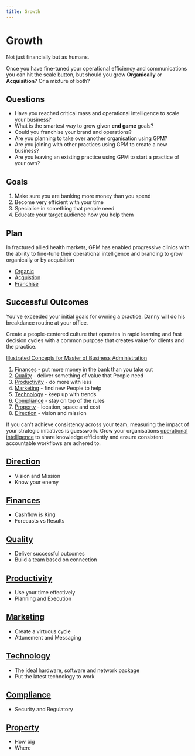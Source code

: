 ```yaml
---
title: Growth
---
```


# Growth

Not just financially but as humans.

Once you have fine-tuned your operational efficiency and communications you can hit the scale button, but should you grow **Organically** or **Acquisition**? Or a mixture of both?

## Questions

- Have you reached critical mass and operational intelligence to scale your business?
- What is the smartest way to grow given **end game** goals?
- Could you franchise your brand and operations?
- Are you planning to take over another organisation using GPM?
- Are you joining with other practices using GPM to create a new business?
- Are you leaving an existing practice using GPM to start a practice of your own?

## Goals

1. Make sure you are banking more money than you spend
2. Become very efficient with your time
3. Specialise in something that people need
4. Educate your target audience how you help them

## Plan

In fractured allied health markets, GPM has enabled progressive clinics with the ability to fine-tune their operational intelligence and branding to grow organically or by acquisition

- [Organic](./organic/)
- [Acquistion](./acquistion/)
- [Franchise](./franchise/)

## Successful Outcomes

You've exceeded your initial goals for owning a practice. Danny will do his breakdance routine at your office.

Create a people-centered culture that operates in rapid learning and fast decision cycles with a common purpose that creates value for clients and the practice.

[Illustrated Concepts for Master of Business Administration](https://mba-mondays-illustrated.com/)

1. [Finances](./finances/) - put more money in the bank than you take out
2. [Quality](./quality/) - deliver something of value that People need
3. [Productivity](./productivity/) - do more with less
4. [Marketing](./marketing/) - find new People to help
5. [Technology](./technology/) - keep up with trends
6. [Compliance](./compliance/) - stay on top of the rules
7. [Property](./property/) - location, space and cost
8. [Direction](./direction/) - vision and mission

If you can't achieve consistency across your team, measuring the impact of your strategic initiatives is guesswork. Grow your organisations [operational intelligence](../../features/workflows/staff-management/how-to-create-operations-checklists/) to share knowledge efficiently and ensure consistent accountable workflows are adhered to.

## [Direction](./direction/)

- Vision and Mission
- Know your enemy

## [Finances](./finances/)

- Cashflow is King
- Forecasts vs Results

## [Quality](./quality/)

- Deliver successful outcomes
- Build a team based on connection

## [Productivity](./productivity/)

- Use your time effectively
- Planning and Execution

## [Marketing](./marketing/)

- Create a virtuous cycle
- Attunement and Messaging

## [Technology](./technology/)

- The ideal hardware, software and network package
- Put the latest technology to work

## [Compliance](./compliance/)

- Security and Regulatory

## [Property](./property/)

- How big
- Where
